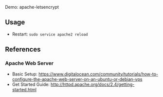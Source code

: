 Demo: apache-letsencrypt
## Usage
* Restart: `sudo service apache2 reload`

## References
### Apache Web Server
*  Basic Setup: https://www.digitalocean.com/community/tutorials/how-to-configure-the-apache-web-server-on-an-ubuntu-or-debian-vps
*  Get Started Guide: 
http://httpd.apache.org/docs/2.4/getting-started.html
